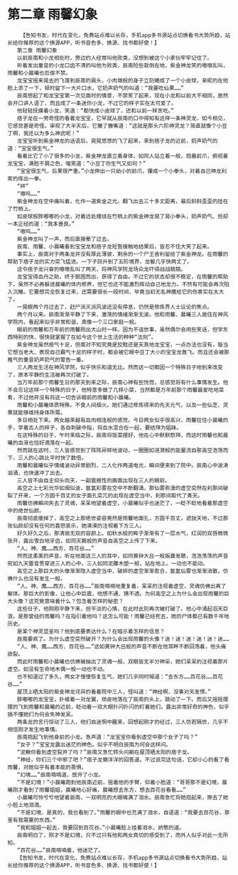 # 第二章 雨馨幻象
        【告知书友，时代在变化，免费站点难以长存，手机app多书源站点切换看书大势所趋，站长给你推荐的这个换源APP，听书音色多、换源、找书都好使！】
       第二章 雨馨幻象
       以前辰南和小龙相处时，旁边的人经常叫他败类，没想到被这个小家伙牢牢记住了。
       听着发出童音的小龙口齿不清的叫他为败类，辰南险些栽倒在地，紫金神龙笑的嗷嗷乱叫，雨馨和小晨曦也忍俊不禁。
       龙宝宝摇来晃去的飞落到辰南的肩头，小肉墩般的身子立刻蜷成了一个小皮球，亲昵的在他脸上添了一下，顿时留下一大片口水，它奶声奶气的叫道：“我要吃仙果……”
       辰南想起了和龙宝宝第一次见面时的情景，不禁笑了起来，现在小龙和以前大不相同，居然会开口讲人语了，而且成了一条迷你小龙，不过它的样子实在太可爱了。
       他轻轻抚摸着小龙，笑道：“都快成小皮球了，还和以前一样贪吃。”
       痞子龙在一旁奇怪的看着龙宝宝，它早就从辰南的口中得知有这样一条神灵龙，如今相见，它感觉甚是奇怪。审视了大半天后，它撇了撇嘴道：“这就是那头六阶神灵龙？简直就像个小豆丁啊，我还以为多么神武呢！”
       龙宝宝听到紫金神龙的话语后，晃晃悠悠的飞了起来，来到痞子龙的近前，奶声奶气的道：“宝宝很生气。”
       看着比它了小了很多的小龙，紫金神龙直立着身体，如同人站立着一般，抱着前爪，俯视着龙宝宝，满脸不屑之色，嗤笑道：“小豆丁你生气又如何？”
       “宝宝很生气，后果很严重。”小龙伸出一只幼小的前爪，攥成一个小拳头，对着自己神龙利索的挥出一拳。
       “砰”
       “嗷呜……”
       紫金神龙在空中痛叫着，化作一道紫金之光。翻飞出去三十多丈距离，最后斜斜歪歪的挂在了竹梢上。
       如皮球般胖嘟嘟的小龙，对着远处缠绕在竹梢上的紫金神龙晃了晃小拳头，奶声奶气、但却一本正经的道：“我本善良。”
       “嗷呜……”
       紫金神龙叫了一声，而后直接晕了过去。
       辰南、雨馨、小晨曦看到宝宝龙和痞子龙短暂接触地结果后，皆忍不住大笑了起来。
       事实上，辰南对于两条龙并没有厚此薄彼，剩余的一个尸王舍利留给了紫金神龙。在雨馨的帮助下痞子龙的实力突飞猛进。一下子跃升到了五阶境界，龙躯几乎快两丈了。
       这令痞子龙兴奋的嗷嗷乱叫了两天，将神风学院龙场众龙吓得战战兢兢。
       龙宝宝得血丹之助，终于脱困而出，获得了自由。不过它的状态却很不稳定，在雨馨的帮助下，虽然不必再躲进晨曦的体内修养，但它也还不能激烈挥动自己地龙力。不然有可能会再次陷入沉睡。它要想完全恢复过来，还需要很长一段时间，毕竟当初无名神魔给它的伤害实在太大了。
       一晃眼两个月过去了，赶尸派灭派风波还没有停息，仍然是修炼界人士议论的焦点。
       两个月以来。辰南渐渐平静了下来，激荡的情绪渐渐无波。他和雨馨、晨曦三人居住在神风学院内，看起来似乎非常和谐，真像一个三口家庭一般。
       眼前的雨馨和万年前的雨馨刚出大山时一样。因为不谙世事，虽然偶尔会闹些笑话，但学东西特别的快，很快就掌握了在如今这个世上生活的种种“法则”。
       紫金神龙虽然痞气十足，但面对不知究竟是狡黠还是天真地龙宝宝，一点办法也没有，每当它想当老大、表现自己霸气十足的样子时，都会被它眼中豆丁大小的宝宝龙轰飞。而且还会被那稚气的童音奶声奶气的警告一番。
       三人两龙生活在神风学院，似乎快乐和谐无比。然而这一切都因一个特殊日子地到来改变了，原本平静的生活被再次打破了。
       当万年前那个雨馨生日的那天到来之际，辰南心神有些恍惚，总感觉将有什么事情发生。他不会忘记这样一个特殊的日子，他特意多做了几样小菜，当然都是万年前那个雨馨最爱吃地菜肴，不过他并没有将这一切告诉眼前的雨馨和小晨曦。
       雨馨和小晨曦体质特殊。不食人间烟火。她们通过修炼得来的先天元气，以及一些仙芝、灵果就能够维持身体所需。
       多日相处下来。两女越来越有血肉相连般的感觉。今日两女似乎很高兴，雨馨拉住小晨曦的手，学着古人的样子，各自刺破中指，将血水混合在一起，要结拜为姐妹。
       在这特殊的日子，午时来临之际，辰南将饭菜摆好，他在心中默默祭拜，而这时雨馨也和晨曦的血液也恰好滴落在一起。
       然而就在这时，三人皆感觉到了阵阵异样地波动，一圈圈如涟漪般的能量流自那高空浩荡而下，三人的心跳比平时快了数倍。
       雨馨和晨曦似乎情绪波动异常剧烈，二人化作两道电光，瞬间便来到了院中。辰南心中波涛汹涌，也快速冲了出去。
       三人皆不由自主仰头向天，一副震撼性的画面出现在三人的眼前。
       高空之上七彩光华如烟似波，氤氲彩雾在空中不断翻涌，那仙雾弥漫的虚空突然在刹那间破裂了开来，一个方圆千百丈的女子面孔突兀的出现在虚空当中，刹那间取代了青天。
       雨馨仿佛瞬间失去了灵魂，呆呆地望着虚空，小晨曦似乎也迷茫了，一眨不眨地看着那虚空中的绝世仙颜。
       辰南彻底傻掉了，高空之上那绝世姿容竟然是雨馨地面孔，方圆千百丈，遮拢天地，不过那张仙颜却没有任何的喜怒哀乐，她漠漠的注视着下方三人。
       好久好久之后，那清丽无双的容颜上。如秋水般的眸子渐渐有了一层水气，红润的双唇微微张开，露出雪白地牙齿，如同天籁般的声音自高空之上传了下来。
       “人、神、魔……西方、百花谷……”
       然而这柔美的声音，听在地面这三人的耳中，如同黄钟大吕一般振聋发聩，浩浩荡荡的声音宛如九天雷音贯穿进三人的心中。三人如同泥雕木塑一般，站在地上。一动也不能动。
       高空之上那巨大的头像渐渐隐入虚空当中，破碎的虚空渐渐愈合，氤氲仙雾也渐渐消散，仿佛什么也没有发生一般。
       “人、神、魔……西方、百花谷……”辰南喃喃地重复着，呆呆的注视着虚空，灵魂仿佛出离了躯体。那巨大的影像，让他心中巨震，他想不通、猜不透。为何高空之上为什么会出现雨馨的巨大头像？这究竟意味着什么？包含着怎样的秘密？
       这些日子，他刚刚平静下来，但平淡的心情，在此时此刻再次被打破了。他心中涌起滔天巨浪。是那曾经的雨馨吗？在指引着他吗？这怎么可能！雨馨已经死去，她的尸体都已有数千年地历史。
       是某个神灵显圣吗？他到底要表达什么？在暗示着怎样的信息？
       辰南要疯了。为什么虚空突然破开？为什么会出现雨馨的头像？迷！迷！迷！迷！迷！迷……
       “人、神、魔……西方、百花谷……”这如黄钟大吕般的声音不断在他耳畔不断回荡着，他头痛欲裂。
       而此时雨馨和小晨曦也仿佛被抽出了灵魂一般，双眼皆无半分神采，她们呆呆的注视着那片虚空。如没有生命地木偶一般一动也不动。
       也不知道过了多久，两女才慢慢恢复生气，她们几乎同时喊道：“去东方……百花谷……百花谷……”
       屋顶上晒太阳的紫金神龙诧异的看着院中三人，怪叫道：“神经啊，没事对天发愣。”
       胖嘟嘟的龙宝宝，扑棱着一对龙翼，顽皮地落在了辰南的头上，跳动了一下。而后又摇摇摆摆的飞到雨馨和晨曦的近前，眨动着一双大眼扑闪扑闪的盯着她们，露出非常好奇的神色，似乎搞不懂她们为何会失神发呆。
       两条龙的言行惊动了三人，他们自迷惘中醒来，回想起刚才的经过，三人仿若隔世，几乎不相信刚才发生地事情。
       辰南抱起飞到他身前的小龙。急声道：“龙宝宝你看到虚空中那个女子了吗？”
       “女子？”宝宝龙露出迷茫的神色。似乎不明白辰南为何会这样问。
       “泥鳅你看到虚空裂开了吗？”辰南又急忙转头问躺在屋顶晒太阳的痞子龙。
       “神经，你们三个中邪了吧？”痞子龙懒洋洋的回答道。不过说完这句话，它却小心的看了看雨馨，对她似乎有着本能的畏惧。
       “幻境……”辰南喃喃道，放开了小龙。
       “不是幻境！”小晨曦跑到他辰南近前，摇着他的手臂，仰着小脸道：“哥哥那不是幻境，晨曦刚才看到了雨馨姐姐，晨曦地心好痛，晨曦想去东方，想去百花谷看看……”
       小晨曦可怜兮兮地望着辰南，一双明亮的大眼噙满了泪水。辰南急忙将她抱起来，擦去了她小脸上地泪滴。
       “不是幻境，是真的，我也看到了。”雨馨的眼中也充满了泪水，自语道：“我要去百花谷，那里有我需要的东西。”
       “我和姐姐一起去，我要回到百花谷。”小晨曦脸上挂着泪水，娇憨的道。
       辰南明白了，刚才不是幻境，只不过只有他和两女真切的感受到了，而外人似乎对此一无所知。
       “百花谷……”辰南喃喃着，他迷茫了。
       【告知书友，时代在变化，免费站点难以长存，手机app多书源站点切换看书大势所趋，站长给你推荐的这个换源APP，听书音色多、换源、找书都好使！】